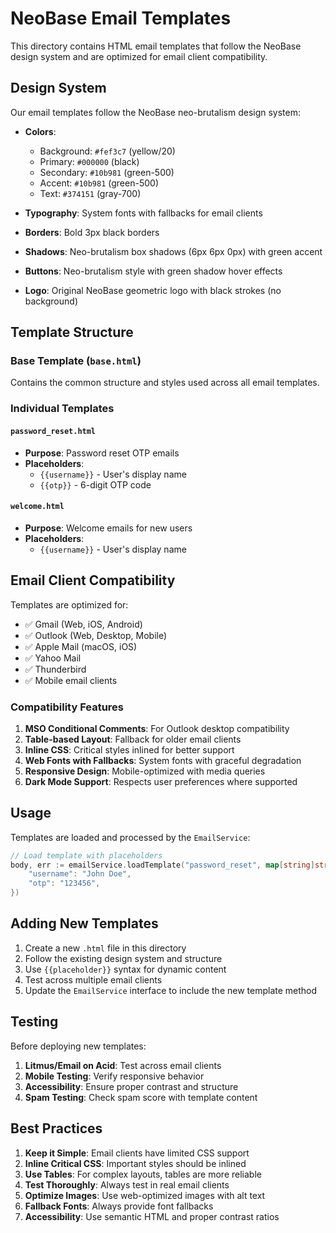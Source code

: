 # NeoBase Email Templates

This directory contains HTML email templates that follow the NeoBase design system and are optimized for email client compatibility.

## Design System

Our email templates follow the NeoBase neo-brutalism design system:

- **Colors**: 
  - Background: `#fef3c7` (yellow/20)
  - Primary: `#000000` (black)
  - Secondary: `#10b981` (green-500)
  - Accent: `#10b981` (green-500)
  - Text: `#374151` (gray-700)

- **Typography**: System fonts with fallbacks for email clients
- **Borders**: Bold 3px black borders
- **Shadows**: Neo-brutalism box shadows (6px 6px 0px) with green accent
- **Buttons**: Neo-brutalism style with green shadow hover effects
- **Logo**: Original NeoBase geometric logo with black strokes (no background)

## Template Structure

### Base Template (`base.html`)
Contains the common structure and styles used across all email templates.

### Individual Templates

#### `password_reset.html`
- **Purpose**: Password reset OTP emails
- **Placeholders**: 
  - `{{username}}` - User's display name
  - `{{otp}}` - 6-digit OTP code

#### `welcome.html`
- **Purpose**: Welcome emails for new users
- **Placeholders**:
  - `{{username}}` - User's display name

## Email Client Compatibility

Templates are optimized for:
- ✅ Gmail (Web, iOS, Android)
- ✅ Outlook (Web, Desktop, Mobile)
- ✅ Apple Mail (macOS, iOS)
- ✅ Yahoo Mail
- ✅ Thunderbird
- ✅ Mobile email clients

### Compatibility Features

1. **MSO Conditional Comments**: For Outlook desktop compatibility
2. **Table-based Layout**: Fallback for older email clients
3. **Inline CSS**: Critical styles inlined for better support
4. **Web Fonts with Fallbacks**: System fonts with graceful degradation
5. **Responsive Design**: Mobile-optimized with media queries
6. **Dark Mode Support**: Respects user preferences where supported

## Usage

Templates are loaded and processed by the `EmailService`:

```go
// Load template with placeholders
body, err := emailService.loadTemplate("password_reset", map[string]string{
    "username": "John Doe",
    "otp": "123456",
})
```

## Adding New Templates

1. Create a new `.html` file in this directory
2. Follow the existing design system and structure
3. Use `{{placeholder}}` syntax for dynamic content
4. Test across multiple email clients
5. Update the `EmailService` interface to include the new template method

## Testing

Before deploying new templates:

1. **Litmus/Email on Acid**: Test across email clients
2. **Mobile Testing**: Verify responsive behavior
3. **Accessibility**: Ensure proper contrast and structure
4. **Spam Testing**: Check spam score with template content

## Best Practices

1. **Keep it Simple**: Email clients have limited CSS support
2. **Inline Critical CSS**: Important styles should be inlined
3. **Use Tables**: For complex layouts, tables are more reliable
4. **Test Thoroughly**: Always test in real email clients
5. **Optimize Images**: Use web-optimized images with alt text
6. **Fallback Fonts**: Always provide font fallbacks
7. **Accessibility**: Use semantic HTML and proper contrast ratios